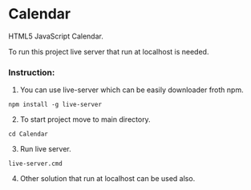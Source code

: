# Calendar
HTML5 JavaScript Calendar.

To run this project live server that run at localhost is needed.
### Instruction:
1. You can use live-server which can be easily downloader froth npm.
```
npm install -g live-server
```
2. To start project move to main directory.
```
cd Calendar
```
3. Run live server.
```
live-server.cmd
```
4. Other solution that run at localhost can be used also.
